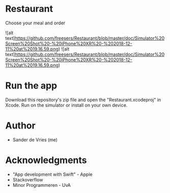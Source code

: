 # Restaurant

Choose your meal and order

![alt text]https://github.com/freesers/Restaurant/blob/master/doc/Simulator%20Screen%20Shot%20-%20iPhone%20XR%20-%202018-12-11%20at%2019.16.59.png)
![alt text]https://github.com/freesers/Restaurant/blob/master/doc/Simulator%20Screen%20Shot%20-%20iPhone%20XR%20-%202018-12-11%20at%2019.16.59.png)

# Run the app
Download this repository's zip file and open the "Restaurant.xcodeproj" in Xcode. Run on the simulator or install on your own device.

# Author
* Sander de Vries (me)

# Acknowledgments
* "App development with Swift" - Apple
* Stackoverflow
* Minor Programmeren - UvA
